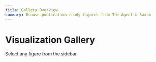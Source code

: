```yaml
---
title: Gallery Overview
summary: Browse publication-ready figures from The Agentic Swarm
---
```


# Visualization Gallery

Select any figure from the sidebar.
